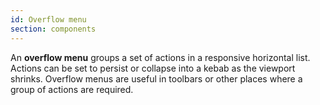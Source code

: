 ```yaml
---
id: Overflow menu
section: components
---
```

An **overflow menu** groups a set of actions in a responsive horizontal list. Actions can be set to persist or collapse into a kebab as the viewport shrinks. Overflow menus are useful in toolbars or other places where a group of actions are required.
